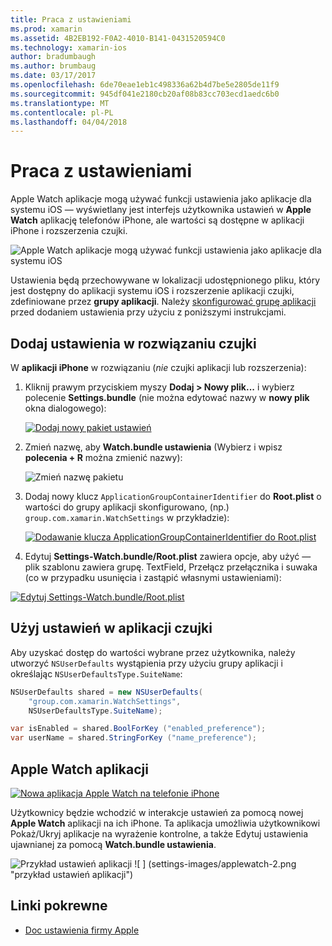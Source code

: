 ```yaml
---
title: Praca z ustawieniami
ms.prod: xamarin
ms.assetid: 4B2EB192-F0A2-4010-B141-0431520594C0
ms.technology: xamarin-ios
author: bradumbaugh
ms.author: brumbaug
ms.date: 03/17/2017
ms.openlocfilehash: 6de70eae1eb1c498336a62b4d7be5e2805de11f9
ms.sourcegitcommit: 945df041e2180cb20af08b83cc703ecd1aedc6b0
ms.translationtype: MT
ms.contentlocale: pl-PL
ms.lasthandoff: 04/04/2018
---
```

# <a name="working-with-settings"></a>Praca z ustawieniami

Apple Watch aplikacje mogą używać funkcji ustawienia jako aplikacje dla systemu iOS — wyświetlany jest interfejs użytkownika ustawień w **Apple Watch** aplikację telefonów iPhone, ale wartości są dostępne w aplikacji iPhone i rozszerzenia czujki.

![](settings-images/intro.png "Apple Watch aplikacje mogą używać funkcji ustawienia jako aplikacje dla systemu iOS")

Ustawienia będą przechowywane w lokalizacji udostępnionego pliku, który jest dostępny do aplikacji systemu iOS i rozszerzenie aplikacji czujki, zdefiniowane przez **grupy aplikacji**. Należy [skonfigurować grupę aplikacji](~/ios/watchos/app-fundamentals/app-groups.md) przed dodaniem ustawienia przy użyciu z poniższymi instrukcjami.

## <a name="add-settings-in-a-watch-solution"></a>Dodaj ustawienia w rozwiązaniu czujki

W **aplikacji iPhone** w rozwiązaniu (*nie* czujki aplikacji lub rozszerzenia):

1. Kliknij prawym przyciskiem myszy **Dodaj > Nowy plik...**  i wybierz polecenie **Settings.bundle** (nie można edytować nazwy w **nowy plik** okna dialogowego):

   [![](settings-images/settings-add-sml.png "Dodaj nowy pakiet ustawień")](settings-images/settings-add.png#lightbox)

2. Zmień nazwę, aby **Watch.bundle ustawienia** (Wybierz i wpisz **polecenia + R** można zmienić nazwy):

   ![](settings-images/settings-rename.png "Zmień nazwę pakietu")

3. Dodaj nowy klucz `ApplicationGroupContainerIdentifier` do **Root.plist** o wartości do grupy aplikacji skonfigurowano, (np.) `group.com.xamarin.WatchSettings` w przykładzie):

   [ ![](settings-images/settings-appgroup-sml.png "Dodawanie klucza ApplicationGroupContainerIdentifier do Root.plist")](settings-images/settings-appgroup.png#lightbox)

4. Edytuj **Settings-Watch.bundle/Root.plist** zawiera opcje, aby użyć — plik szablonu zawiera grupę.
  TextField, Przełącz przełącznika i suwaka (co w przypadku usunięcia i zastąpić własnymi ustawieniami):

  [![](settings-images/rootplist-sml.png "Edytuj Settings-Watch.bundle/Root.plist")](settings-images/rootplist.png#lightbox)


## <a name="use-settings-in-the-watch-app"></a>Użyj ustawień w aplikacji czujki

Aby uzyskać dostęp do wartości wybrane przez użytkownika, należy utworzyć `NSUserDefaults` wystąpienia przy użyciu grupy aplikacji i określając `NSUserDefaultsType.SuiteName`:

```csharp
NSUserDefaults shared = new NSUserDefaults(
    "group.com.xamarin.WatchSettings",
    NSUserDefaultsType.SuiteName);

var isEnabled = shared.BoolForKey ("enabled_preference");
var userName = shared.StringForKey ("name_preference");
```

## <a name="apple-watch-app"></a>Apple Watch aplikacji

[![](settings-images/settings-app-sml.png "Nowa aplikacja Apple Watch na telefonie iPhone")](settings-images/settings-app.png#lightbox)

Użytkownicy będzie wchodzić w interakcje ustawień za pomocą nowej **Apple Watch** aplikacji na ich iPhone. Ta aplikacja umożliwia użytkownikowi Pokaż/Ukryj aplikacje na wyrażenie kontrolne, a także Edytuj ustawienia ujawnianej za pomocą **Watch.bundle ustawienia**.

![](settings-images/applewatch-1.png "Przykład ustawień aplikacji") ![ ] (settings-images/applewatch-2.png "przykład ustawień aplikacji")



## <a name="related-links"></a>Linki pokrewne

- [Doc ustawienia firmy Apple](https://developer.apple.com/library/prerelease/ios/documentation/General/Conceptual/WatchKitProgrammingGuide/Settings.html#//apple_ref/doc/uid/TP40014969-CH22-SW1)
